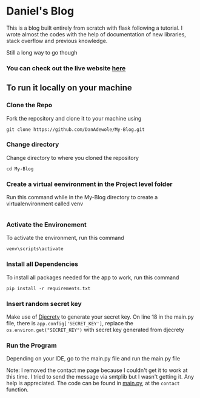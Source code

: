 # Daniel's Blog

This is a blog built entirely from scratch with flask following a tutorial. I wrote almost the codes with the help of documentation of new libraries, stack overflow and previous knowledge.

Still a long way to go though

### You can check out the live website [here](https://daniels-blog-project.herokuapp.com)

## To run it locally on your machine

### Clone the Repo
Fork the repository and clone it to your machine using 
```
git clone https://github.com/DanAdewole/My-Blog.git
```


### Change directory
Change directory to where you cloned the repository
```
cd My-Blog
```

### Create a virtual eenvironment in the Project level folder
Run this command while in the My-Blog directory to create a virtualenvironment called venv
```virtualenv venv
```

### Activate the Environement
To activate the environment, run this command
```
venv\scripts\activate
```

### Install all Dependencies
To install all packages needed for the app to work, run this command
```
pip install -r requirements.txt
```

### Insert random secret key
Make use of [Djecrety](https://djecrety.ir/) to generate your secret key.
On line 18 in the main.py file, there is 
```app.config['SECRET_KEY']```, replace the ```os.environ.get("SECRET_KEY")``` with secret key generated from djecrety

### Run the Program
Depending on your IDE, go to the main.py file and run the main.py file


Note: I removed the contact me page because I couldn't get it to work at this time. I tried to send the message via smtplib but I wasn't getting it. Any help is appreciated.
The code can be found in [main.py](https://github.com/DanAdewole/My-Blog/blob/main/main.py), at the `contact` function.